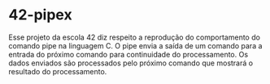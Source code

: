 # 42-pipex

Esse projeto da escola 42 diz respeito a reprodução do comportamento do comando pipe na linguagem C. O pipe envia a saída de um comando 
para a entrada do próximo comando para continuidade do processamento. Os dados enviados são processados pelo 
próximo comando que mostrará o resultado do processamento.


